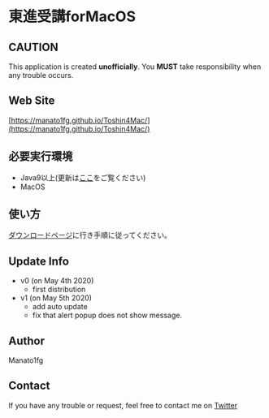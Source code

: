 # 東進受講forMacOS

## CAUTION
This application is created <b>unofficially</b>. You <b>MUST</b> take responsibility when any trouble occurs.
## Web Site
[https://manato1fg.github.io/Toshin4Mac/](https://manato1fg.github.io/Toshin4Mac/)

## 必要実行環境
+ Java9以上(更新は[ここ](https://www.java.com/ja/download/help/mac_java_update.xml)をご覧ください)
+ MacOS

## 使い方
[ダウンロードページ](https://toshin4mac.netlify.app/install/index.html)に行き手順に従ってください。

## Update Info
+ v0 (on May 4th 2020)
  - first distribution
+ v1 (on May 5th 2020)
  - add auto update
  - fix that alert popup does not show message.

## Author
Manato1fg

## Contact
If you have any trouble or request, feel free to contact me on [Twitter](https://twitter.com/manatoy_jpn) 
